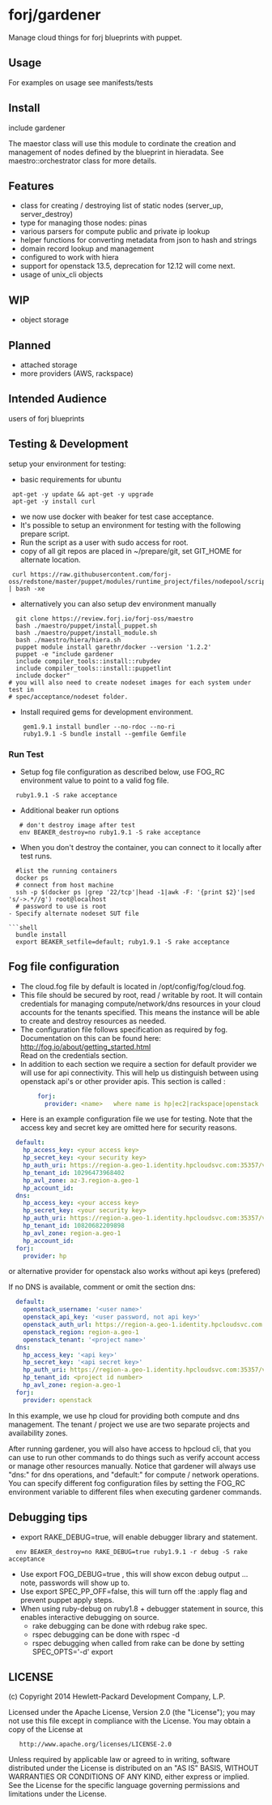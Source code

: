forj/gardener
=====================

Manage cloud things for forj blueprints with puppet.


## Usage ##
   For examples on usage see manifests/tests

## Install ##

   include gardener

   The maestor class will use this module to cordinate the creation
   and management of nodes defined by the blueprint in hieradata.
   See maestro::orchestrator class for more details.

## Features ##

  - class for creating / destroying list of static nodes (server_up, server_destroy)
  - type for managing those nodes: pinas
  - various parsers for compute public and private ip lookup
  - helper functions for converting metadata from json to hash and strings
  - domain record lookup and management
  - configured to work with hiera
  - support for openstack 13.5, deprecation for 12.12 will come next.
  - usage of unix_cli objects

## WIP ##
  - object storage

## Planned ##
  - attached storage
  - more providers (AWS, rackspace)

## Intended Audience ##
  users of forj blueprints

## Testing & Development ##
  setup your environment for testing:
- basic requirements for ubuntu
```shell
 apt-get -y update && apt-get -y upgrade
 apt-get -y install curl
```
- we now use docker with beaker for test case acceptance.
- It's possible to setup an environment for testing with
  the following prepare script.
- Run the script as a user with sudo access for root.
- copy of all git repos are placed in ~/prepare/git, set GIT_HOME for alternate location.
```shell
 curl https://raw.githubusercontent.com/forj-oss/redstone/master/puppet/modules/runtime_project/files/nodepool/scripts/prepare_node_docker.sh | bash -xe
```
- alternatively you can also setup dev environment manually
```shell
  git clone https://review.forj.io/forj-oss/maestro
  bash ./maestro/puppet/install_puppet.sh
  bash ./maestro/puppet/install_module.sh
  bash ./maestro/hiera/hiera.sh
  puppet module install garethr/docker --version '1.2.2'
  puppet -e "include gardener
  include compiler_tools::install::rubydev
  include compiler_tools::install::puppetlint
  include docker"
# you will also need to create nodeset images for each system under test in
# spec/acceptance/nodeset folder.  
```
- Install required gems for development environment.
```shell
    gem1.9.1 install bundler --no-rdoc --no-ri
    ruby1.9.1 -S bundle install --gemfile Gemfile
```

### Run Test ###
- Setup fog file configuration as described below, use FOG_RC environment value 
  to point to a valid fog file.
```shell
  ruby1.9.1 -S rake acceptance
```
- Additional beaker run options
```shell
   # don't destroy image after test
   env BEAKER_destroy=no ruby1.9.1 -S rake acceptance
```
- When you don't destroy the container, you can connect to it locally after test runs.
```shell
  #list the running containers
  docker ps
  # connect from host machine
  ssh -p $(docker ps |grep '22/tcp'|head -1|awk -F: '{print $2}'|sed 's/->.*//g') root@localhost
  # password to use is root
- Specify alternate nodeset SUT file

```shell
  bundle install
  export BEAKER_setfile=default; ruby1.9.1 -S rake acceptance
```

## Fog file configuration ##
  - The cloud.fog file by default is located in /opt/config/fog/cloud.fog.
  - This file should be secured by root, read / writable by root.  It will
    contain credentials for managing compute/network/dns resources in your 
    cloud accounts for the tenants specified.  This means the instance will
    be able to create and destroy resources as needed.
  - The configuration file follows specification as required by fog. Documentation
    on this can be found here: http://fog.io/about/getting_started.html  
    Read on the credentials section.
  - In addition to each section we require a section for default provider we
    will use for api connectivity.  This will help us distinguish between
    using openstack api's or other provider apis.  This section is called :
```yaml
        forj:
          provider: <name>   where name is hp|ec2|rackspace|openstack
```
  - Here is an example configuration file we use for testing.  Note that the
    access key and secret key are omitted here for security reasons.

```yaml
  default:
    hp_access_key: <your access key>
    hp_secret_key: <your security key>
    hp_auth_uri: https://region-a.geo-1.identity.hpcloudsvc.com:35357/v2.0/
    hp_tenant_id: 10296473968402
    hp_avl_zone: az-3.region-a.geo-1
    hp_account_id:
  dns:
    hp_access_key: <your access key>
    hp_secret_key: <your security key>
    hp_auth_uri: https://region-a.geo-1.identity.hpcloudsvc.com:35357/v2.0/
    hp_tenant_id: 10820682209898
    hp_avl_zone: region-a.geo-1
    hp_account_id:
  forj:
    provider: hp
```

or alternative provider for openstack also works without api keys (prefered)

If no DNS is available, comment or omit the section dns:

```yaml
  default:
    openstack_username: '<user name>'
    openstack_api_key: '<user password, not api key>'
    openstack_auth_url: https://region-a.geo-1.identity.hpcloudsvc.com:35357/v2.0/tokens
    openstack_region: region-a.geo-1
    openstack_tenant: '<project name>'
  dns:
    hp_access_key: '<api key>'
    hp_secret_key: '<api secret key>'
    hp_auth_uri: https://region-a.geo-1.identity.hpcloudsvc.com:35357/v2.0/
    hp_tenant_id: <project id number>
    hp_avl_zone: region-a.geo-1
  forj:
    provider: openstack
```

   In this example, we use hp cloud for providing both compute and dns management.
   The tenant / project we use are two separate projects and availability zones.

   After running gardener, you will also have access to hpcloud cli, that you 
   can use to run other commands to do things such as verify account access or
   manage other resources manually.
   Notice that gardener will always use "dns:" for dns operations, and "default:"
   for compute / network operations.   You can specify different fog configuration
   files by setting the FOG_RC environment variable to different files when
   executing gardener commands.

## Debugging tips ##

- export RAKE_DEBUG=true, will enable debugger library and statement.
```shell
  env BEAKER_destroy=no RAKE_DEBUG=true ruby1.9.1 -r debug -S rake acceptance
```
- Use export FOG_DEBUG=true , this will show excon debug output ... note, passwords will show up to.
- Use export SPEC_PP_OFF=false, this will turn off the :apply flag and prevent puppet apply steps.
- When using ruby-debug on ruby1.8 + debugger statement in source,
  this enables interactive debugging on source.
  - rake debugging can be done with rdebug rake spec.
  - rspec debugging can be done with rspec -d <spec file>
  - rspec debugging when called from rake can be done by setting SPEC_OPTS='-d' export


## LICENSE ##

 (c) Copyright 2014 Hewlett-Packard Development Company, L.P.

   Licensed under the Apache License, Version 2.0 (the "License");
   you may not use this file except in compliance with the License.
   You may obtain a copy of the License at

       http://www.apache.org/licenses/LICENSE-2.0

   Unless required by applicable law or agreed to in writing, software
   distributed under the License is distributed on an "AS IS" BASIS,
   WITHOUT WARRANTIES OR CONDITIONS OF ANY KIND, either express or implied.
   See the License for the specific language governing permissions and
   limitations under the License.

